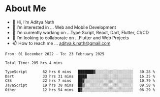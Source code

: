 # About Me

- 👋 Hi, I’m Aditya Nath
- 👀 I’m interested in ... Web and Mobile Development
- 🌱 I’m currently working on ...Type Script, React, Dart, Flutter, CI/CD
- 💞️ I’m looking to collaborate on ...Flutter and Web Projects
- 📫 How to reach me ... aditya.k.nath@gmail.com

<!--START_SECTION:waka-->

```txt
From: 01 December 2022 - To: 23 February 2025

Total Time: 205 hrs 4 mins

TypeScript       62 hrs 6 mins   ███████▓░░░░░░░░░░░░░░░░░   30.28 %
Dart             33 hrs 31 mins  ████░░░░░░░░░░░░░░░░░░░░░   16.35 %
CSS              22 hrs 7 mins   ██▓░░░░░░░░░░░░░░░░░░░░░░   10.79 %
JavaScript       19 hrs 38 mins  ██▒░░░░░░░░░░░░░░░░░░░░░░   09.58 %
Other            12 hrs 54 mins  █▓░░░░░░░░░░░░░░░░░░░░░░░   06.29 %
```

<!--END_SECTION:waka-->

<!---
kronosking007/kronosking007 is a ✨ special ✨ repository because its `README.md` (this file) appears on your GitHub profile.
You can click the Preview link to take a look at your changes.
--->

